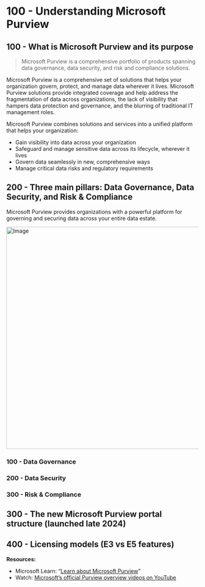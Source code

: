 # 100 -  Understanding Microsoft Purview

## 100 -  What is Microsoft Purview and its purpose

> Microsoft Purview is a comprehensive portfolio of products spanning data governance, data security, and risk and compliance solutions. 

Microsoft Purview is a comprehensive set of solutions that helps your organization govern, protect, and manage data wherever it lives. Microsoft Purview solutions provide integrated coverage and help address the fragmentation of data across organizations, the lack of visibility that hampers data protection and governance, and the blurring of traditional IT management roles.

Microsoft Purview combines solutions and services into a unified platform that helps your organization:

- Gain visibility into data across your organization
- Safeguard and manage sensitive data across its lifecycle, wherever it lives
- Govern data seamlessly in new, comprehensive ways
- Manage critical data risks and regulatory requirements

## 200 - Three main pillars: Data Governance, Data Security, and Risk & Compliance

Microsoft Purview provides organizations with a powerful platform for governing and securing data across your entire data estate.

<img width="1001" height="582" alt="Image" src="https://github.com/user-attachments/assets/9d189c10-4b9c-4f63-93c8-46698d1a7a22" />

### 100 - Data Governance


### 200 - Data Security


### 300 - Risk & Compliance



## 300 - The new Microsoft Purview portal structure (launched late 2024)

 
 ## 400 - Licensing models (E3 vs E5 features)

**Resources:**

- Microsoft Learn: “[Learn about Microsoft Purview](https://learn.microsoft.com/en-us/purview/)”
- Watch: [Microsoft’s official Purview overview videos on YouTube](https://www.youtube.com/@MicrosoftPurview)
